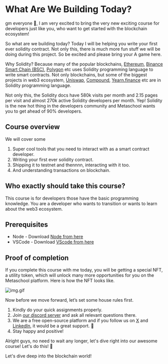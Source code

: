 ﻿# What Are We Building Today?

gm everyone 🌈, I am very excited to bring the very new exciting course for developers just like you, who want to get started with the blockchain ecosystem!

So what are we building today? Today I will be helping you write your first ever solidity contract. Not only this, there is much more fun stuff we will be doing during this project. So be excited and please bring your A game here.

Why Solidity? Because many of the popular blockchains, [Ethereum](https://ethereum.org/en/), [Binance Smart Chain (BSC)](https://bscscan.com/), [Polygon](https://polygon.technology/) etc uses Solidity programming language to write smart contracts. Not only blockchains, but some of the biggest projects in web3 ecosystem, [Uniswap](https://uniswap.org/), [Compound](https://compound.finance/), [Yearn.finance](https://yearn.finance/) etc are in Solidity programming language.

Not only this, the Solidity docs have 580k visits per month and 2.15 pages per visit and almost 270k active Solidity developers per month. Yep! Solidity is the new hot thing in the developers community and Metaschool wants you to get ahead of 90% developers.

## Course overview

We will cover some

1. Super cool tools that you need to interact with as a smart contract developer.
2. Writing your first ever solidity contract.
3. Shipping it to testnet and thennnn, interacting with it too.
4. And understanding transactions on blockchain.

## Who exactly should take this course?

This course is for developers those have the basic programming knowledge. You are a developer who wants to transition or wants to learn about the web3 ecosystem.

## Prerequisites

- Node - Download [Node from here](https://nodejs.org/en/)
- VSCode - Download [VScode from here](https://code.visualstudio.com/)

## Proof of completion

If you complete this course with me today, you will be getting a special NFT, a utility token, which will unlock many more opportunities for you on the Metaschool platform. Here is how the NFT looks like.


![img.gif](https://github.com/0xmetaschool/Learning-Projects/blob/main/assests_for_all/Completion%20NFT.webp?raw=true)


Now before we move forward, let’s set some house rules first.
1. Kindly do your quick assignments properly.
2. Join [our discord server](https://discord.gg/vbVMUwXWgc) and ask all relevant questions there.
3. We are a free open-source platform and if you follow us on [X](https://bit.ly/solidity-contract-twitter) and [LinkedIn](https://bit.ly/solidity-contract-linkedin), it would be a great support. 🫣
4. Stay happy and positive!



Alright guys, no need to wait any longer, let's dive right into our awesome course! Let's do this! 🙌

Let's dive deep into the blockchain world!
